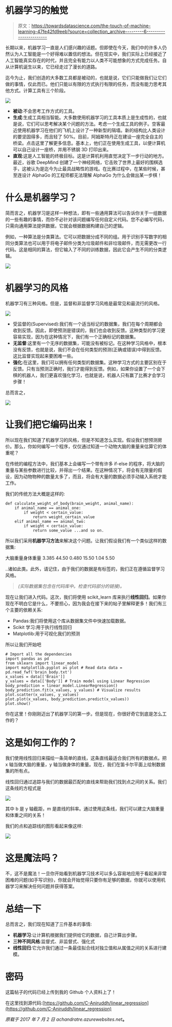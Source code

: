 # 机器学习的触觉

> 原文：<https://towardsdatascience.com/the-touch-of-machine-learning-47fe42fd9eeb?source=collection_archive---------6----------------------->

长期以来，机器学习一直是人们感兴趣的话题。但即使在今天，我们中的许多人仍然认为人工智能是一个好得难以置信的想法。但在现实中，我们实际上已经接近了人工智能真实存在的时代，并且完全有能力以人类不可能想象的方式完成任务。自从计算机诞生以来，它已经走过了漫长的道路。

迄今为止，我们创造的大多数工具都是被动的，也就是说，它们只能做我们让它们做的事情，仅此而已。他们只能以有限的方式执行有限的任务，而没有能力思考其他方式。计算工具有三个阶段。

![](img/8e5c8a165bf7f8b6788fe5cdbdb4d31e.png)

*   **被动**:不会思考工作方式的工具。
*   **生成**:生成工具相当智能。大多数使用机器学习的工具本质上是生成性的，也就是说，它们可以思考解决某个问题的方法。考虑一个生成工具的例子。空客最近使用机器学习在他们的飞机上设计了一种新型的隔墙。新的结构比人类设计的要坚固得多，而且轻了 50%。目前，阿姆斯特丹正在建设一座完全自主的桥梁。点击这里了解更多信息。基本上，他们正在使用生成工具，以便计算机可以自己设计一座桥，并用不锈钢 3D 打印出来。
*   **直观**:这是人工智能的终极目标。这是计算机利用直觉决定下一步行动的地方。最近，谷歌 DeepMind 创建了一个神经网络，它击败了世界上最好的围棋选手，这被认为是迄今为止最具战略性的游戏。在比赛过程中，在某些时候，甚至连设计 AlphaGo 的工程师都无法理解 AlphaGo 为什么会做出某一步棋！

# 什么是机器学习？

简而言之，机器学习是这样一种想法，即有一些通用算法可以告诉你关于一组数据的一些有趣的事情，而你不必针对该问题编写任何自定义代码。您不必编写代码，只需向通用算法提供数据，它就会根据数据构建自己的逻辑。

例如，一种算法是分类算法。它可以把数据分成不同的组。用于识别手写数字的相同分类算法也可以用于将电子邮件分类为垃圾邮件和非垃圾邮件，而无需更改一行代码。这是相同的算法，但它输入了不同的训练数据，因此它会产生不同的分类逻辑。

![](img/01f249461fdb3b5b809bceef25b146e8.png)

# 机器学习的风格

机器学习有三种风格。但是，监督和非监督学习风格是最常见和最流行的风格。

![](img/a3bf23362dfa2a24f7944e0d5587854c.png)

*   受监督的(Supervised):我们有一个适当标记的数据集，我们在每个周期都会收到反馈。因此，即使预测是错误的，我们也会收到反馈。这种类型的学习更容易实现，因为在这种情况下，我们有一个正确标记的数据集。
*   **无监督**:这里有一个无序的数据集，可能没有被标记。在这种学习风格中，根本没有反馈，也就是说，我们不会在任何类型的预测(正确或错误)中得到反馈。这比监督实现起来要困难一些。
*   **强化**:在这里，我们可以拥有任何类型的数据集。这种学习方式的主要区别在于反馈。只有当预测正确时，我们才能得到反馈。例如，如果你设置了一个会下棋的机器人，我们更喜欢强化学习，也就是说，机器人只有赢了比赛才会学习步骤！

总而言之，

![](img/716b2b55ff5f9527252b5f0959e015c0.png)

# 让我们把它编码出来！

所以现在我们知道了机器学习的风格，但是不知道怎么实现。假设我们想预测房价。那么，你如何编写一个程序，仅仅通过知道一个动物大脑的重量来估算它的体重呢？

在传统的编程方法中，我们基本上会编写一个带有许多 if-else 的程序，将大脑的重量与某些参数进行比较，并得出一个结果。在这种情况下，将会有无限量的假设，因为动物物种的数量太多了，而且，将会有大量的数据必须手动输入系统才能工作。

我们的传统方法大概是这样的:

```
def calculate_weight_of_body(brain_weight, animal_name):
    if animal_name == animal_one:
        if weight < certain_value: 
            return weight_certain_value 
    elif animal_name == animal_two: 
        if weight < certain_value: 
            return some_value ...and so on.
```

所以我们采用**机器学习方法**来解决这个问题。让我们假设我们有一个类似这样的数据集:

大脑重量身体重量 3.385 44.50 0.480 15.50 1.04 5.50

..诸如此类。此外，请记住，由于我们的数据是有标签的，我们正在遵循监督学习风格。

> *(实际数据集包含在代码库中。检查代码部分的链接)。*

现在让我们进入代码。这次，我们将使用 scikit_learn 库来执行**线性回归**。如果你现在不明白它是什么，不要担心，因为我会在接下来的帖子里解释更多！我们有三个主要的依赖关系:

*   Pandas:我们将使用这个库从数据集文件中快速加载数据。
*   Scikit 学习:用于执行线性回归
*   Matplotlib:用于可视化我们的预测

所以让我们开始吧

```
# Import all the dependencies
import pandas as pd 
from sklearn import linear_model 
import matplotlib.pyplot as plot # Read data data = pd.read_fwf('brain_body.txt') 
x_values = data[['Brain']] 
y_values = data[['Body']] # Train model using Linear Regression 
body_prediction = linear_model.LinearRegression() body_prediction.fit(x_values, y_values) # Visualize results 
plot.scatter(x_values, y_values) 
plot.plot(x_values, body_prediction.predict(x_values)) 
plot.show()
```

你在这里！你刚刚迈出了机器学习的第一步。但是现在，你很好奇它到底是怎么工作的？

# 这是如何工作的？

我们使用线性回归来描绘一条简单的直线，这条直线最适合我们所有的数据点。把 x 轴当做大脑的重量，y 轴当做身体的重量。现在，我们在笛卡尔平面上绘制数据集的所有点。

线性回归通过追踪与我们的数据最匹配的直线来帮助我们找到点之间的关系。我们这条线的方程式是

![](img/3e317453abf351af1ce66fac8377dc20.png)

其中 b 是 y 轴截距，m 是直线的斜率。通过使用这条线，我们可以建立大脑重量和体重之间的关系！

我们的点和追踪线的图形看起来像这样:

![](img/cb803f55a7c8d93152b315cc86244ff9.png)

# 这是魔法吗？

不，这不是魔法！一旦你开始看到机器学习技术可以多么容易地应用于看起来非常困难的问题(如手写识别)，你就会开始觉得只要你有足够的数据，你就可以使用机器学习来解决任何问题并获得答案。

# 总结一下

总而言之，我们现在知道了三件基本的事情:

*   **机器学习**:让计算机根据我们提供给它的数据，自己计算出步骤。
*   **三种不同风格**:监督式、非监督式、强化式
*   **线性回归**:它允许我们通过一条最佳拟合线对独立值和从属值之间的关系进行建模。

# 密码

这篇帖子的代码已经上传到我的 Github 个人资料上了！

在这里找到源代码:[https://github.com/C-Aniruddh/linear_regression](https://github.com/C-Aniruddh/linear_regression)

*原载于 2017 年 7 月 2 日 achandratre.azurewebsites.net*[](https://achandratre.azurewebsites.net/the-touch-of-machine-learning/)**。**